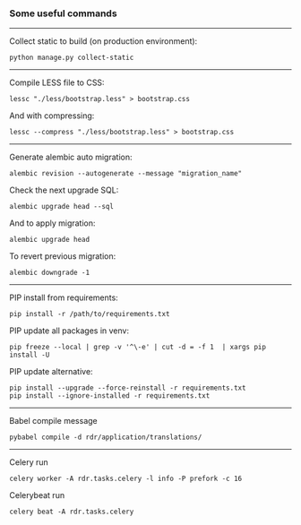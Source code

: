 ### Some useful commands ###

---

Collect static to build (on production environment):

```
python manage.py collect-static
```

---

Compile LESS file to CSS:

```
lessc "./less/bootstrap.less" > bootstrap.css
```

And with compressing:

```
lessc --compress "./less/bootstrap.less" > bootstrap.css
```

---

Generate alembic auto migration:

```
alembic revision --autogenerate --message "migration_name"
```

Check the next upgrade SQL:

```
alembic upgrade head --sql
```

And to apply migration:

```
alembic upgrade head
```

To revert previous migration:

```
alembic downgrade -1
```

---

PIP install from requirements:

```
pip install -r /path/to/requirements.txt
```

PIP update all packages in venv:

```
pip freeze --local | grep -v '^\-e' | cut -d = -f 1  | xargs pip install -U
```

PIP update alternative:

```
pip install --upgrade --force-reinstall -r requirements.txt
pip install --ignore-installed -r requirements.txt
```

---

Babel compile message
```
pybabel compile -d rdr/application/translations/
```

---

Celery run
```
celery worker -A rdr.tasks.celery -l info -P prefork -c 16
```

Celerybeat run
```
celery beat -A rdr.tasks.celery
```

